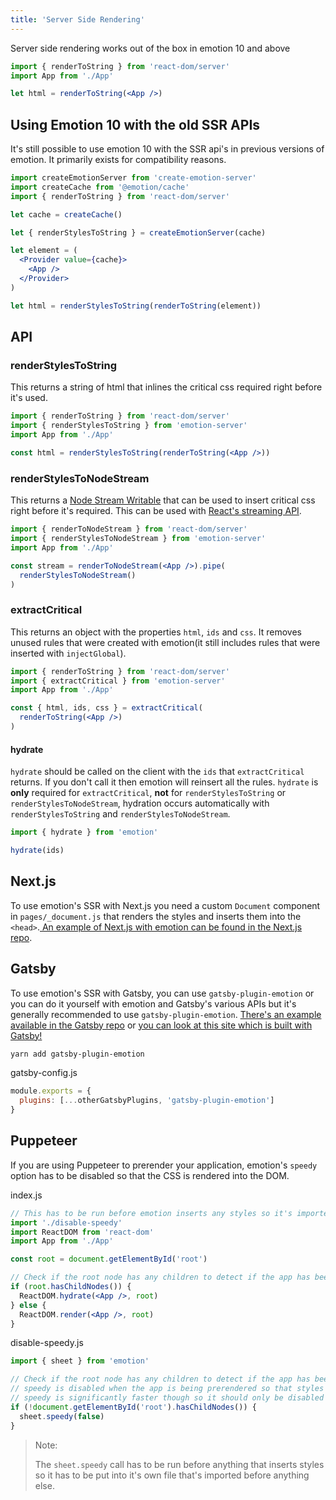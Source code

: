 ```yaml
---
title: 'Server Side Rendering'
---
```


Server side rendering works out of the box in emotion 10 and above

```jsx
import { renderToString } from 'react-dom/server'
import App from './App'

let html = renderToString(<App />)
```

## Using Emotion 10 with the old SSR APIs

It's still possible to use emotion 10 with the SSR api's in previous versions of emotion. It primarily exists for compatibility reasons.

```jsx
import createEmotionServer from 'create-emotion-server'
import createCache from '@emotion/cache'
import { renderToString } from 'react-dom/server'

let cache = createCache()

let { renderStylesToString } = createEmotionServer(cache)

let element = (
  <Provider value={cache}>
    <App />
  </Provider>
)

let html = renderStylesToString(renderToString(element))
```

## API

### renderStylesToString

This returns a string of html that inlines the critical css required right before it's used.

```jsx
import { renderToString } from 'react-dom/server'
import { renderStylesToString } from 'emotion-server'
import App from './App'

const html = renderStylesToString(renderToString(<App />))
```

### renderStylesToNodeStream

This returns a [Node Stream Writable](https://nodejs.org/api/stream.html#stream_class_stream_writable) that can be used to insert critical css right before it's required. This can be used with [React's streaming API](https://reactjs.org/docs/react-dom-server.html#rendertonodestream).

```jsx
import { renderToNodeStream } from 'react-dom/server'
import { renderStylesToNodeStream } from 'emotion-server'
import App from './App'

const stream = renderToNodeStream(<App />).pipe(
  renderStylesToNodeStream()
)
```

### extractCritical

This returns an object with the properties `html`, `ids` and `css`. It removes unused rules that were created with emotion(it still includes rules that were inserted with `injectGlobal`).

```jsx
import { renderToString } from 'react-dom/server'
import { extractCritical } from 'emotion-server'
import App from './App'

const { html, ids, css } = extractCritical(
  renderToString(<App />)
)
```

#### hydrate

`hydrate` should be called on the client with the `ids` that `extractCritical` returns. If you don't call it then emotion will reinsert all the rules. `hydrate` is **only** required for `extractCritical`, **not** for `renderStylesToString` or `renderStylesToNodeStream`, hydration occurs automatically with `renderStylesToString` and `renderStylesToNodeStream`.

```jsx
import { hydrate } from 'emotion'

hydrate(ids)
```

## Next.js

To use emotion's SSR with Next.js you need a custom `Document` component in `pages/_document.js` that renders the styles and inserts them into the `<head>`.[ An example of Next.js with emotion can be found in the Next.js repo](https://github.com/zeit/next.js/tree/master/examples/with-emotion).

## Gatsby

To use emotion's SSR with Gatsby, you can use `gatsby-plugin-emotion` or you can do it yourself with emotion and Gatsby's various APIs but it's generally recommended to use `gatsby-plugin-emotion`. [There's an example available in the Gatsby repo](https://github.com/gatsbyjs/gatsby/tree/master/examples/using-emotion) or [you can look at this site which is built with Gatsby!](https://github.com/emotion-js/emotion/tree/master/packages/site)

```bash
yarn add gatsby-plugin-emotion
```

gatsby-config.js

```jsx
module.exports = {
  plugins: [...otherGatsbyPlugins, 'gatsby-plugin-emotion']
}
```

## Puppeteer

If you are using Puppeteer to prerender your application, emotion's `speedy` option has to be disabled so that the CSS is rendered into the DOM.

index.js

```jsx
// This has to be run before emotion inserts any styles so it's imported before the App component
import './disable-speedy'
import ReactDOM from 'react-dom'
import App from './App'

const root = document.getElementById('root')

// Check if the root node has any children to detect if the app has been prerendered
if (root.hasChildNodes()) {
  ReactDOM.hydrate(<App />, root)
} else {
  ReactDOM.render(<App />, root)
}
```

disable-speedy.js

```js
import { sheet } from 'emotion'

// Check if the root node has any children to detect if the app has been preprendered
// speedy is disabled when the app is being prerendered so that styles render into the DOM
// speedy is significantly faster though so it should only be disabled during prerendering
if (!document.getElementById('root').hasChildNodes()) {
  sheet.speedy(false)
}
```

> Note:
>
> The `sheet.speedy` call has to be run before anything that inserts styles so it has to be put into it's own file that's imported before anything else.
